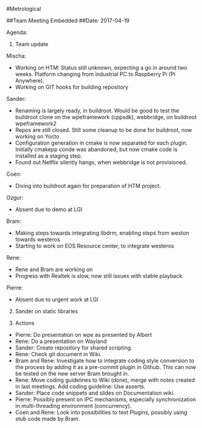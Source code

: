 #Metrological

##Team Meeting Embedded
##Date: 2017-04-19

Agenda:

1. Team update

Mischa:
  * Working on HTM: Status still unknown, expecting a go in around two weeks. Platform changing from industrial PC to 
  Raspberry Pi (Pi Anywhere). 
  * Working on GIT hooks for building repository
  
Sander:
  * Renaming is largely ready, in buildroot. Would be good to test the buildroot clone on the wpeframework (cppsdk), 
  webbridge, on buildroot wpeframework2
  * Repos are still closed. Still some cleanup to be done for buildroot, now working on Yocto
  * Configuration generation in cmake is now separated for each plugin. Initially cmakepp conde was abandoned, but now 
  cmake code is installed as a staging step.
  * Found out Netflix silently hangs, when webbridge is not provisioned.
     
Coen:
  * Diving into buildroot again for preparation of HTM project.
  
Ozgur:
  * Absent due to demo at LGI
  
Bram:
  * Making steps towards integrating libdrm, enabling steps from weston towards westeros
  * Starting to work on EOS Resource center, to integrate westeros
  
Rene:
  * Rene and Bram are working on 
  * Progress with Realtek is slow, now still issues with stable playback 
   
Pierre:
  * Absent due to urgent work at LGI

2. Sander on static libraries

3. Actions
  * Pierre: Do presentation on wpe as presented by Albert
  * Rene: Do a presentation on Wayland
  * Sander: Create repository for shared scripting.
  * Rene: Check git document in Wiki.
  * Bram and Rene: Investigate how to integrate coding style conversion to the process by adding it as
    a pre-commit plugin in Github. This can now be tested on the new server Bram brought in.
  * Rene: Move coding guidelines to Wiki (done), merge with notes created in last meetings. Add coding guideline: Use asserts.
  * Sander: Place code snippets and slides on Documentation wiki.
  * Pierre: Possibly present on IPC mechanisms, especially synchronization in multi-threading environment (concurrency).
  * Coen and Rene: Look into possibilities to test Plugins, possibly using stub code made by Bram.